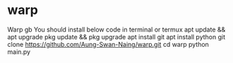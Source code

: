 # warp
Warp gb
You should install below code in terminal or termux 
apt update && apt upgrade 
pkg update && pkg upgrade 
apt install git 
apt install python 
git clone https://github.com/Aung-Swan-Naing/warp.git
cd warp 
python main.py
